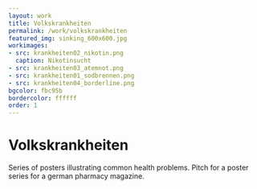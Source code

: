 ```yaml
---
layout: work
title: Volkskrankheiten
permalink: /work/volkskrankheiten
featured_img: sinking_600x600.jpg
workimages:
- src: krankheiten02_nikotin.png
  caption: Nikotinsucht
- src: krankheiten03_atemnot.png
- src: krankheiten01_sodbrennen.png
- src: krankheiten04_borderline.png
bgcolor: fbc95b
bordercolor: ffffff
order: 1
---
```


# Volkskrankheiten

Series of posters illustrating common health problems. Pitch for a poster series for a german pharmacy magazine.